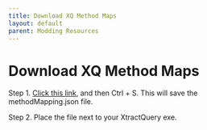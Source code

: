 ```yaml
---
title: Download XQ Method Maps
layout: default
parent: Modding Resources
---
```


# Download XQ Method Maps
Step 1. [Click this link](https://raw.githubusercontent.com/light8227/ykw-stuff/refs/heads/master/methodMapping.json), and then Ctrl + S. This will save the methodMapping.json file.

Step 2. Place the file next to your XtractQuery exe.

